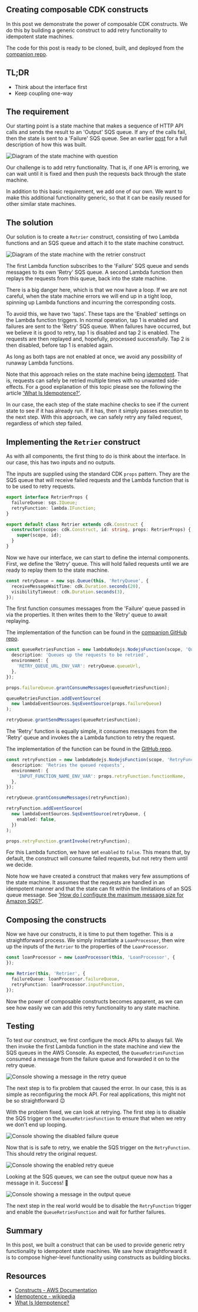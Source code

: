## Creating composable CDK constructs

In this post we demonstrate the power of composable CDK constructs. We do this by building a generic construct to add retry functionality to idempotent state machines.

The code for this post is ready to be cloned, built, and deployed from the [companion repo](https://github.com/andybalham/blog-composable-cdk-constructs).

## TL;DR

- Think about the interface first
- Keep coupling one-way

## The requirement

Our starting point is a state machine that makes a sequence of HTTP API calls and sends the result to an 'Output' SQS queue. If any of the calls fail, then the state is sent to a 'Failure' SQS queue. See an earlier [post](https://aws.hashnode.com/building-a-state-machine-with-lambda-destinations-and-cdk) for a full description of how this was built.

![Diagram of the state machine with question](https://github.com/andybalham/blog-source-code/blob/master/blog-posts/images/composable-cdk-constructs/state-machine.png?raw=true)

Our challenge is to add retry functionality. That is, if one API is erroring, we can wait until it is fixed and then push the requests back through the state machine.

In addition to this basic requirement, we add one of our own. We want to make this additional functionality generic, so that it can be easily reused for other similar state machines.

## The solution

Our solution is to create a `Retrier` construct, consisting of two Lambda functions and an SQS queue and attach it to the state machine construct.

![Diagram of the state machine with the retrier construct](https://github.com/andybalham/blog-source-code/blob/master/blog-posts/images/composable-cdk-constructs/state-machine-with-retrier.png?raw=true)

The first Lambda function subscribes to the 'Failure' SQS queue and sends messages to its own 'Retry' SQS queue. A second Lambda function then replays the requests from this queue, back into the state machine.

There is a big danger here, which is that we now have a loop. If we are not careful, when the state machine errors we will end up in a tight loop, spinning up Lambda functions and incurring the corresponding costs.

To avoid this, we have two 'taps'. These taps are the 'Enabled' settings on the Lambda function triggers. In normal operation, tap 1 is enabled and failures are sent to the 'Retry' SQS queue. When failures have occurred, but we believe it is good to retry, tap 1 is disabled and tap 2 is enabled. The requests are then replayed and, hopefully, processed successfully. Tap 2 is then disabled, before tap 1 is enabled again.

As long as both taps are not enabled at once, we avoid any possibility of runaway Lambda functions.

Note that this approach relies on the state machine being [idempotent](https://en.wikipedia.org/wiki/Idempotence). That is, requests can safely be retried multiple times with no unwanted side-effects. For a good explanation of this topic please see the following the article ['What Is Idempotence?'](https://www.bmc.com/blogs/idempotence/).

In our case, the each step of the state machine checks to see if the current state to see if it has already run. If it has, then it simply passes execution to the next step. With this approach, we can safely retry any failed request, regardless of which step failed.

## Implementing the `Retrier` construct

As with all components, the first thing to do is think about the interface. In our case, this has two inputs and no outputs.

The inputs are supplied using the standard CDK `props` pattern. They are the SQS queue that will receive failed requests and the Lambda function that is to be used to retry requests.

```TypeScript
export interface RetrierProps {
  failureQueue: sqs.IQueue;
  retryFunction: lambda.IFunction;
}

export default class Retrier extends cdk.Construct {
  constructor(scope: cdk.Construct, id: string, props: RetrierProps) {
    super(scope, id);
  }
}
```

Now we have our interface, we can start to define the internal components. First, we define the 'Retry' queue. This will hold failed requests until we are ready to replay them to the state machine.

```TypeScript
const retryQueue = new sqs.Queue(this, 'RetryQueue', {
  receiveMessageWaitTime: cdk.Duration.seconds(20),
  visibilityTimeout: cdk.Duration.seconds(3),
});
```

The first function consumes messages from the 'Failure' queue passed in via the properties. It then writes them to the 'Retry' queue to await replaying.

The implementation of the function can be found in the [companion GitHub repo](https://github.com/andybalham/blog-composable-cdk-constructs/blob/master/src/retrier/Retrier.QueueRetriesFunction.ts).

```TypeScript
const queueRetriesFunction = new lambdaNodejs.NodejsFunction(scope, 'QueueRetriesFunction', {
  description: 'Queues up the requests to be retried',
  environment: {
    'RETRY_QUEUE_URL_ENV_VAR': retryQueue.queueUrl,
  },
});

props.failureQueue.grantConsumeMessages(queueRetriesFunction);

queueRetriesFunction.addEventSource(
  new lambdaEventSources.SqsEventSource(props.failureQueue)
);

retryQueue.grantSendMessages(queueRetriesFunction);
```

The 'Retry' function is equally simple, it consumes messages from the 'Retry' queue and invokes the a Lambda function to retry the request.

The implementation of the function can be found in the [GitHub repo](https://github.com/andybalham/blog-composable-cdk-constructs/blob/master/src/retrier/Retrier.RetryFunction.ts).

```TypeScript
const retryFunction = new lambdaNodejs.NodejsFunction(scope, 'RetryFunction', {
  description: 'Retries the queued requests',
  environment: {
    'INPUT_FUNCTION_NAME_ENV_VAR': props.retryFunction.functionName,
  },
});

retryQueue.grantConsumeMessages(retryFunction);

retryFunction.addEventSource(
  new lambdaEventSources.SqsEventSource(retryQueue, {
    enabled: false,
  })
);

props.retryFunction.grantInvoke(retryFunction);
```

For this Lambda function, we have set `enabled` to `false`. This means that, by default, the construct will consume failed requests, but not retry them until we decide.

Note how we have created a construct that makes very few assumptions of the state machine. It assumes that the requests are handled in an idempotent manner and that the state can fit within the limitations of an SQS queue message. See ['How do I configure the maximum message size for Amazon SQS?'](https://aws.amazon.com/sqs/faqs/).

## Composing the constructs

Now we have our constructs, it is time to put them together. This is a straightforward process. We simply instantiate a `LoanProcessor`, then wire up the inputs of the `Retrier` to the properties of the `LoanProcessor`.

```TypeScript
const loanProcessor = new LoanProcessor(this, 'LoanProcessor', {
});

new Retrier(this, 'Retrier', {
  failureQueue: loanProcessor.failureQueue,
  retryFunction: loanProcessor.inputFunction,
});
```

Now the power of composable constructs becomes apparent, as we can see how easily we can add this retry functionality to any state machine.

## Testing

To test our construct, we first configure the mock APIs to always fail. We then invoke the first Lambda function in the state machine and view the SQS queues in the AWS Console. As expected, the `QueueRetriesFunction` consumed a message from the failure queue and forwarded it on to the retry queue. 

![Console showing a message in the retry queue](https://github.com/andybalham/blog-source-code/blob/master/blog-posts/images/composable-cdk-constructs/message-in-retry-queue.png?raw=true)

The next step is to fix problem that caused the error. In our case, this is as simple as reconfiguring the mock API. For real applications, this might not be so straightforward 😉

With the problem fixed, we can look at retrying. The first step is to disable the SQS trigger on the `QueueRetriesFunction` to ensure that when we retry we don't end up looping.

![Console showing the disabled failure queue](https://github.com/andybalham/blog-source-code/blob/master/blog-posts/images/composable-cdk-constructs/disabled-failure-queue.png?raw=true)

Now that is is safe to retry, we enable the SQS trigger on the `RetryFunction`. This should retry the original request. 

![Console showing the enabled retry queue](https://github.com/andybalham/blog-source-code/blob/master/blog-posts/images/composable-cdk-constructs/enabled-retry-queue.png?raw=true)

Looking at the SQS queues, we can see the output queue now has a message in it. Success! 🍾

![Console showing a message in the output queue](https://github.com/andybalham/blog-source-code/blob/master/blog-posts/images/composable-cdk-constructs/message-in-output-queue.png?raw=true)

The next step in the real world would be to disable the `RetryFunction` trigger and enable the `QueueRetriesFunction` and wait for further failures.

## Summary

In this post, we built a construct that can be used to provide generic retry functionality to idempotent state machines. We saw how straightforward it is to compose higher-level functionality using constructs as building blocks.

## Resources

- [Constructs - AWS Documentation](https://docs.aws.amazon.com/cdk/v2/guide/constructs.html)
- [Idempotence - wikipedia](https://en.wikipedia.org/wiki/Idempotence)
- [What Is Idempotence?](https://www.bmc.com/blogs/idempotence/)
